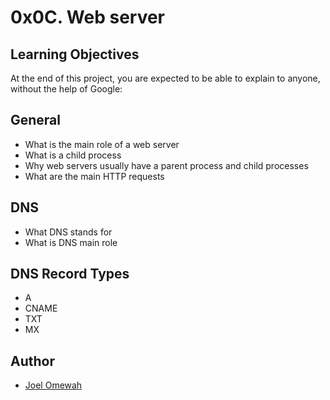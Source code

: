 # 0x0C. Web server

## Learning Objectives
At the end of this project, you are expected to be able to explain to anyone, without the help of Google:

## General
* What is the main role of a web server
* What is a child process
* Why web servers usually have a parent process and child processes
* What are the main HTTP requests

## DNS
* What DNS stands for
* What is DNS main role

## DNS Record Types
* A
* CNAME
* TXT
* MX

## Author
* [Joel Omewah](https://github.com/Omewah)
